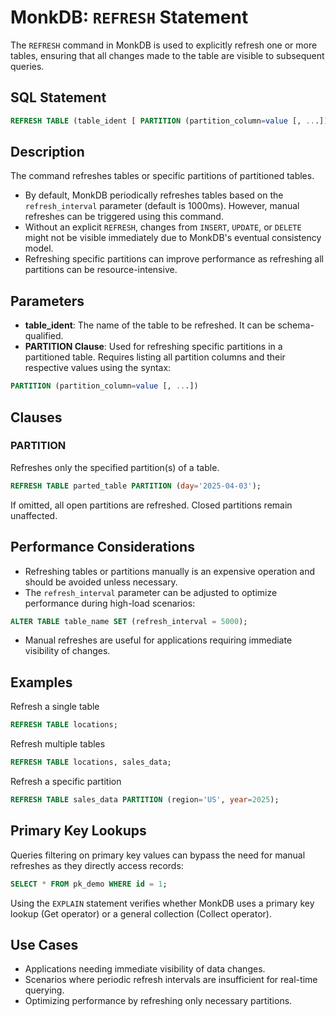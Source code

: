 # MonkDB: `REFRESH` Statement

The `REFRESH` command in MonkDB is used to explicitly refresh one or more tables, ensuring that all changes made to the table are visible to subsequent queries.

## SQL Statement

```sql
REFRESH TABLE (table_ident [ PARTITION (partition_column=value [, ...])] [, ...] )
```

## Description

The command refreshes tables or specific partitions of partitioned tables.
- By default, MonkDB periodically refreshes tables based on the `refresh_interval` parameter (default is 1000ms). However, manual refreshes can be triggered using this command.
- Without an explicit `REFRESH`, changes from `INSERT`, `UPDATE`, or `DELETE` might not be visible immediately due to MonkDB's eventual consistency model.
- Refreshing specific partitions can improve performance as refreshing all partitions can be resource-intensive.

## Parameters

- **table_ident**: The name of the table to be refreshed. It can be schema-qualified.
- **PARTITION Clause**: Used for refreshing specific partitions in a partitioned table. Requires listing all partition columns and their respective values using the syntax:

```sql
PARTITION (partition_column=value [, ...])
```

## Clauses
### PARTITION

Refreshes only the specified partition(s) of a table.

```sql
REFRESH TABLE parted_table PARTITION (day='2025-04-03');
```

If omitted, all open partitions are refreshed. Closed partitions remain unaffected.

## Performance Considerations

- Refreshing tables or partitions manually is an expensive operation and should be avoided unless necessary.
- The `refresh_interval` parameter can be adjusted to optimize performance during high-load scenarios:

```sql
ALTER TABLE table_name SET (refresh_interval = 5000);
```
- Manual refreshes are useful for applications requiring immediate visibility of changes.

## Examples

Refresh a single table

```sql
REFRESH TABLE locations;
```

Refresh multiple tables

```sql
REFRESH TABLE locations, sales_data;
```

Refresh a specific partition

```sql
REFRESH TABLE sales_data PARTITION (region='US', year=2025);
```

## Primary Key Lookups

Queries filtering on primary key values can bypass the need for manual refreshes as they directly access records:

```sql
SELECT * FROM pk_demo WHERE id = 1;
```

Using the `EXPLAIN` statement verifies whether MonkDB uses a primary key lookup (Get operator) or a general collection (Collect operator).

## Use Cases
- Applications needing immediate visibility of data changes.
- Scenarios where periodic refresh intervals are insufficient for real-time querying.
- Optimizing performance by refreshing only necessary partitions.
